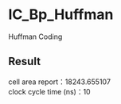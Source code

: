 # IC_Bp_Huffman
Huffman Coding
## Result
cell area report：18243.655107 </br>
clock cycle time (ns)：10
